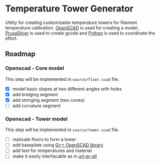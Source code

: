 # Temperature Tower Generator

Utility for creating customizable temperature towers for filament temperature calibration. [OpenSCAD](https://openscad.org/) is used for creating a model, [PrusaSlicer](https://www.prusa3d.com/page/prusaslicer_424/) is used to create gcode and [Python](https://www.python.org/) is used to coordinate the effort.

## Roadmap

### Openscad - Core model

This step will be implemented in `source/floor.scad` file.

- [x] model basic slopes at two different angles with holes
- [x] add bridging segment
- [x] add stringing segment (two cones)
- [ ] add curvature segment 

### Openscad - Tower model

This step will be implemented in `source/tower.scad` file.

- [ ] replicate floors to form a tower
- [ ] add baseplate using [Q++ OpenSCAD library](https://github.com/kubikji2/qpp-openscad-library)
- [ ] add text for temperatures and material
- [ ] make it easily interfacable as in [url-qr-stl](https://github.com/kubikji2/url-qr-stl)

